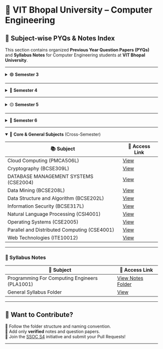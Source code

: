 # 📘 VIT Bhopal University – Computer Engineering  
## 🎯 Subject-wise PYQs & Notes Index

This section contains organized **Previous Year Question Papers (PYQs)** and **Syllabus Notes** for Computer Engineering students at **VIT Bhopal University**.

---

<details>
<summary>🟢 <strong>Semester 3</strong></summary>

| 📚 Subject                            | 🔗 Access Link |
|--------------------------------------|----------------|
| Applied Mathematics (MTH1001)        | [View](https://github.com/tanu91112/PYQFort/tree/main/VIT%20Bhopal%20University/01.%20Computer%20Engineering/Semester%203/Applied%20Mathematics%20(MTH1001)) |
| Basic Electrical Engineering (EEE1001)| [View](https://github.com/tanu91112/PYQFort/tree/main/VIT%20Bhopal%20University/01.%20Computer%20Engineering/Semester%203/Basic%20Electrical%20Engineering%20(EEE1001)) |
| Engineering Physics (PHY1001)        | [View](https://github.com/tanu91112/PYQFort/tree/main/VIT%20Bhopal%20University/01.%20Computer%20Engineering/Semester%203/Engineering%20Physics%20(PHY1001)) |
| Fundamentals of AIML (AIML1001)      | [View](https://github.com/tanu91112/PYQFort/tree/main/VIT%20Bhopal%20University/01.%20Computer%20Engineering/Semester%203/Fundamentals%20of%20AIML%20(AIML1001)) |
| Introduction to Problem Solving      | [View](https://github.com/tanu91112/PYQFort/tree/main/VIT%20Bhopal%20University/01.%20Computer%20Engineering/Semester%203/Introduction%20to%20Problem%20Solving) |

</details>

---

<details>
<summary>🔵 <strong>Semester 4</strong></summary>

| 📚 Subject                                         | 🔗 Access Link |
|--------------------------------------------------|----------------|
| Theory of Computation & Compiler Design (CSE2004)| [View](https://github.com/tanu91112/PYQFort/tree/main/VIT%20Bhopal%20University/01.%20Computer%20Engineering/Semester%204/Theory%20of%20Computation%20and%20Compiler%20Design%20(CSE2004)) |
| Wireless Sensor Networks (ECE4007)               | [View](https://github.com/tanu91112/PYQFort/tree/main/VIT%20Bhopal%20University/01.%20Computer%20Engineering/Semester%204/Wireless%20Sensor%20Networks%20(ECE4007)) |

</details>

---

<details>
<summary>🟡 <strong>Semester 5</strong></summary>

| 📚 Subject                                      | 🔗 Access Link |
|------------------------------------------------|----------------|
| Calculus and Laplace Transforms (MAT1001)      | [View](https://github.com/tanu91112/PYQFort/tree/main/VIT%20Bhopal%20University/01.%20Computer%20Engineering/Semester%205/Calculus%20and%20Laplace%20Transforms%20(MAT1001)) |
| Environmental Sustainability (CHY1006)         | [View](https://github.com/tanu91112/PYQFort/tree/main/VIT%20Bhopal%20University/01.%20Computer%20Engineering/Semester%205/Environmental%20Sustainability%20(CHY1006)) |
| Introduction to Problem Solving (CSE1021)      | [View](https://github.com/tanu91112/PYQFort/tree/main/VIT%20Bhopal%20University/01.%20Computer%20Engineering/Semester%205/Introduction%20to%20Problem%20Solving%20(CSE1021)) |

</details>

---

<details>
<summary>🔴 <strong>Semester 6</strong></summary>

| 📚 Subject                       | 🔗 Access Link |
|---------------------------------|----------------|
| Digital Logic Design (ECE2002)  | [View](https://github.com/tanu91112/PYQFort/tree/main/VIT%20Bhopal%20University/01.%20Computer%20Engineering/Semester%206/Digital%20Logic%20Design%20(ECE2002)) |

</details>

---

<details open>
<summary>🧠 <strong>Core & General Subjects</strong> (Cross-Semester)</summary>

| 📚 Subject                                   | 🔗 Access Link |
|---------------------------------------------|----------------|
| Cloud Computing (PMCA506L)                  | [View](https://github.com/Saumy1905/PYQFort/tree/main/VIT%20Bhopal%20University/01.%20Computer%20Engineering/Cloud%20Computing%5BPMCA506L%5D) |
| Cryptography (BCSE309L)                     | [View](https://github.com/Saumy1905/PYQFort/tree/main/VIT%20Bhopal%20University/01.%20Computer%20Engineering/Cryptography(BCSE309L)) |
| DATABASE MANAGEMENT SYSTEMS (CSE2004)       | [View](https://github.com/Saumy1905/PYQFort/tree/main/VIT%20Bhopal%20University/01.%20Computer%20Engineering/DATABASE%20MANAGEMENT%20SYSTEMS(CSE2004%20)) |
| Data Mining (BCSE208L)                      | [View](https://github.com/Saumy1905/PYQFort/tree/main/VIT%20Bhopal%20University/01.%20Computer%20Engineering/Data%20Mining(BCSE208L)) |
| Data Structure and Algorithm (BCSE202L)     | [View](https://github.com/Saumy1905/PYQFort/tree/main/VIT%20Bhopal%20University/01.%20Computer%20Engineering/Data%20Structure%20and%20algorithm(BCSE202L)) |
| Information Security (BCSE317L)             | [View](https://github.com/Saumy1905/PYQFort/tree/main/VIT%20Bhopal%20University/01.%20Computer%20Engineering/Information%20Security%20(BCSE317L)) |
| Natural Language Processing (CSI4001)       | [View](https://github.com/Saumy1905/PYQFort/tree/main/VIT%20Bhopal%20University/01.%20Computer%20Engineering/Natural%20Language%20Processing%20%20(CSI4001)) |
| Operating Systems (CSE2005)                 | [View](https://github.com/Saumy1905/PYQFort/tree/main/VIT%20Bhopal%20University/01.%20Computer%20Engineering/Operating%20Systems(CSE2005)) |
| Parallel and Distributed Computing (CSE4001)| [View](https://github.com/Saumy1905/PYQFort/tree/main/VIT%20Bhopal%20University/01.%20Computer%20Engineering/Parallel%20and%20Distributed%20Computing(CSE4001)) |
| Web Technologies (ITE10012)                 | [View](https://github.com/Saumy1905/PYQFort/tree/main/VIT%20Bhopal%20University/01.%20Computer%20Engineering/web%20technologies(ITE10012)) |

</details>

---

### 📒 Syllabus Notes

| 📘 Subject                                        | 🔗 Access Link |
|--------------------------------------------------|----------------|
| Programming For Computing Engineers (PLA1001)    | [View Notes Folder](https://github.com/tanu91112/PYQFort/tree/main/VIT%20Bhopal%20University/01.%20Computer%20Engineering/Syllabus%20Notes/Programming%20For%20Computing%20Engineers%20(PLA1001)) |
| General Syllabus Folder                          | [View](https://github.com/Saumy1905/PYQFort/tree/main/VIT%20Bhopal%20University/01.%20Computer%20Engineering/Syllabus) |

---

## 🤝 Want to Contribute?

📁 Follow the folder structure and naming convention.  
📝 Add only **verified** notes and question papers.  
🚀 Join the [SSOC S4](https://ssoc.dev/) initiative and submit your Pull Requests!

---
